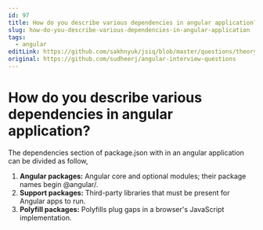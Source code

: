 ```yaml
---
id: 97
title: How do you describe various dependencies in angular application?
slug: how-do-you-describe-various-dependencies-in-angular-application
tags:
  - angular
editLink: https://github.com/sakhnyuk/jsiq/blob/master/questions/theory/angular/97.md
original: https://github.com/sudheerj/angular-interview-questions
---
```


# How do you describe various dependencies in angular application?

The dependencies section of package.json with in an angular application can be divided as follow,

1. **Angular packages:** Angular core and optional modules; their package names begin @angular/.
2. **Support packages:** Third-party libraries that must be present for Angular apps to run.
3. **Polyfill packages:** Polyfills plug gaps in a browser's JavaScript implementation.